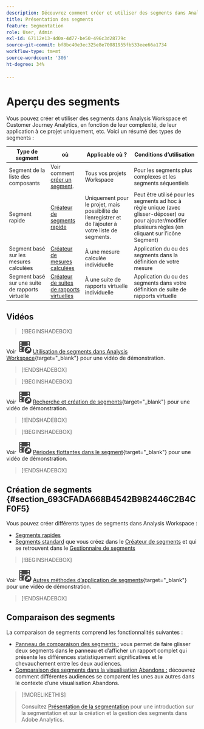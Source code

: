 ```yaml
---
description: Découvrez comment créer et utiliser des segments dans Analysis Workspace et Adobe Analytics.
title: Présentation des segments
feature: Segmentation
role: User, Admin
exl-id: 67112e13-4d0a-4d77-be50-496c3d28779c
source-git-commit: bf8bc40e3ec325e8e70081955fb533eee66a1734
workflow-type: tm+mt
source-wordcount: '306'
ht-degree: 34%

---
```



# Aperçu des segments

Vous pouvez créer et utiliser des segments dans Analysis Workspace et Customer Journey Analytics, en fonction de leur complexité, de leur application à ce projet uniquement, etc. Voici un résumé des types de segments :

| Type de segment | où | Applicable où ? | Conditions d’utilisation |
| --- | --- | --- | --- |
| Segment de la liste des composants | Voir comment [créer un segment](/help/components/segmentation/segmentation-workflow/seg-create.md). | Tous vos projets Workspace | Pour les segments plus complexes et les segments séquentiels |
| Segment rapide | [Créateur de segments rapide](/help/analyze/analysis-workspace/components/segments/quick-segments.md) | Uniquement pour le projet, mais possibilité de lʼenregistrer et de lʼajouter à votre liste de segments. | Peut être utilisé pour les segments ad hoc à règle unique (avec glisser-déposer) ou pour ajouter/modifier plusieurs règles (en cliquant sur l’icône Segment) |
| Segment basé sur les mesures calculées | [Créateur de mesures calculées](https://experienceleague.adobe.com/docs/analytics/components/calculated-metrics/calcmetric-workflow/metrics-with-segments.html?lang=fr) | À une mesure calculée individuelle | Application du ou des segments dans la définition de votre mesure |
| Segment basé sur une suite de rapports virtuelle | [Créateur de suites de rapports virtuelles](https://experienceleague.adobe.com/docs/analytics/components/virtual-report-suites/vrs-workflow/vrs-create.html?lang=fr) | À une suite de rapports virtuelle individuelle | Application du ou des segments dans votre définition de suite de rapports virtuelle |

## Vidéos

>[!BEGINSHADEBOX]

Voir ![VideoCheckedOut](/help/assets/icons/VideoCheckedOut.svg) [Utilisation de segments dans Analysis Workspace](https://video.tv.adobe.com/v/23977?quality=12&learn=on){target="_blank"} pour une vidéo de démonstration.

>[!ENDSHADEBOX]


>[!BEGINSHADEBOX]

Voir ![VideoCheckedOut](/help/assets/icons/VideoCheckedOut.svg) [Recherche et création de segments](https://video.tv.adobe.com/v/334092?quality=12&learn=on){target="_blank"} pour une vidéo de démonstration.

>[!ENDSHADEBOX]


>[!BEGINSHADEBOX]

Voir ![VideoCheckedOut](/help/assets/icons/VideoCheckedOut.svg) [Périodes flottantes dans le segment](https://video.tv.adobe.com/v/25403?quality=12&learn=on){target="_blank"} pour une vidéo de démonstration.

>[!ENDSHADEBOX]


## Création de segments {#section_693CFADA668B4542B982446C2B4CF0F5}

Vous pouvez créer différents types de segments dans Analysis Workspace :

* [Segments rapides](/help/analyze/analysis-workspace/components/segments/quick-segments.md)
* [Segments standard](/help/components/segmentation/segmentation-workflow/seg-create.md) que vous créez dans le [Créateur de segments](/help/components/segmentation/segmentation-workflow/seg-build.md) et qui se retrouvent dans le [Gestionnaire de segments](/help/components/segmentation/segmentation-workflow/seg-manage.md)


>[!BEGINSHADEBOX]

Voir ![VideoCheckedOut](/help/assets/icons/VideoCheckedOut.svg) [Autres méthodes d’application de segments](https://video.tv.adobe.com/v/30994?quality=12&learn=on){target="_blank"} pour une vidéo de démonstration.

>[!ENDSHADEBOX]


## Comparaison des segments

La comparaison de segments comprend les fonctionnalités suivantes :

* [Panneau de comparaison des segments :](/help/analyze/analysis-workspace/c-panels/c-segment-comparison/segment-comparison.md) vous permet de faire glisser deux segments dans le panneau et d’afficher un rapport complet qui présente les différences statistiquement significatives et le chevauchement entre les deux audiences.
* [Comparaison des segments dans la visualisation Abandons :](/help/analyze/analysis-workspace/visualizations/fallout/compare-segments-fallout.md) découvrez comment différentes audiences se comparent les unes aux autres dans le contexte d’une visualisation Abandons.




>[!MORELIKETHIS]
>
>Consultez [Présentation de la segmentation](/help/components/segmentation/seg-overview.md) pour une introduction sur la segmentation et sur la création et la gestion des segments dans Adobe Analytics.

